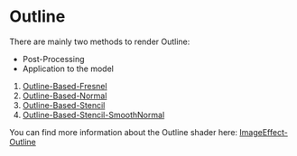# Outline

There are mainly two methods to render Outline:
- Post-Processing
- Application to the model

1. [Outline-Based-Fresnel](OutlineBasedFresnel.md)
1. [Outline-Based-Normal](OutlineBasedNormal.md)
2. [Outline-Based-Stencil](OutlineBasedStencil.md)
3. [Outline-Based-Stencil-SmoothNormal](OutlineBasedStencilSmoothNormal.md)

You can find more information about the Outline shader here: [ImageEffect-Outline](/Docs/ImageEffects/Outlines/ImageEffect-Outline.md)
